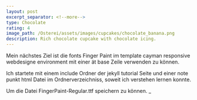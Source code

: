 ```yaml
---
layout: post
excerpt_separator: <!--more-->
type: Chocolate
rating: 4
image_path: /Osterei/assets/images/cupcakes/chocolate_banana.png
description: Rich chocolate cupcake with chocolate icing.
---
```

Mein nächstes Ziel ist die fonts Finger Paint im template cayman responsive webdesigne environment
mit einer ät base Zeile verwenden zu können.

Ich startete mit einem include Ordner der jekyll tutorial Seite und einer note punkt html Datei
im Ordnerverzeichniss, soweit ich verstehen lernen konnte.

Um die Datei FingerPaint-Regular.ttf speichern zu können. _
